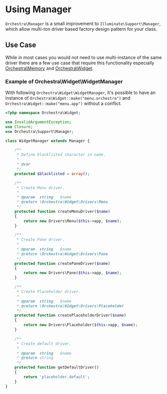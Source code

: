 Using Manager
==============

`Orchestra\Manager` is a small improvement to `Illuminate\Support\Manager`, which allow multi-ton driver based factory design pattern for your class.

## Use Case

While in most cases you would not need to use multi-instance of the same driver there are a few use case that require this functionality especially [Orchestra\Memory](/docs/2.0/components/memory) and [Orchestra\Widget](/docs/2.0/components/widget).

### Example of Orchestra\Widget\WidgetManager

With following `Orchestra\Widget\WidgetManager`, it's possible to have an instance of `Orchestra\Widget::make("menu.orchestra")` and `Orchestra\Widget::make("menu.app")` without a conflict.

```php
<?php namespace Orchestra\Widget;

use InvalidArgumentException;
use Closure;
use Orchestra\Support\Manager;

class WidgetManager extends Manager {

	/**
	 * Define blacklisted character in name.
	 *
	 * @var
	 */
	protected $blacklisted = array();

	/**
	 * Create Menu driver.
	 * 
	 * @param  string   $name
	 * @return \Orchestra\Widget\Drivers\Menu
	 */
	protected function createMenuDriver($name)
	{
		return new Drivers\Menu($this->app, $name);
	}

	/**
	 * Create Pane driver.
	 * 
	 * @param  string   $name
	 * @return \Orchestra\Widget\Drivers\Pane
	 */
	protected function createPaneDriver($name)
	{
		return new Drivers\Pane($this->app, $name);
	}

	/**
	 * Create Placeholder driver.
	 * 
	 * @param  string   $name
	 * @return \Orchestra\Widget\Drivers\Placeholder
	 */
	protected function createPlaceholderDriver($name)
	{
		return new Drivers\Placeholder($this->app, $name);
	}

	/**
	 * Create default driver.
	 * 
	 * @param  string   $name
	 * @return string
	 */
	protected function getDefaultDriver()
	{
		return 'placeholder.default';
	}
}
```
